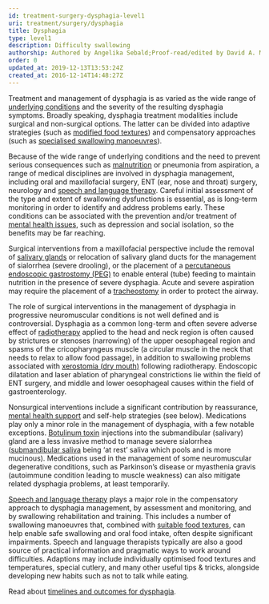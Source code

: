 ```yaml
---
id: treatment-surgery-dysphagia-level1
uri: treatment/surgery/dysphagia
title: Dysphagia
type: level1
description: Difficulty swallowing
authorship: Authored by Angelika Sebald;Proof-read/edited by David A. Mitchell
order: 0
updated_at: 2019-12-13T13:53:24Z
created_at: 2016-12-14T14:48:27Z
---
```


<p>Treatment and management of dysphagia is as varied as the
    wide range of <a href="/diagnosis/a-z/dysphagia/detailed">underlying
        conditions</a> and the severity of the resulting
    dysphagia symptoms. Broadly speaking, dysphagia
    treatment modalities include surgical and non-surgical
    options. The latter can be divided into adaptive
    strategies (such as <a href="/help/oral-food">modified
        food textures</a>) and compensatory approaches (such
    as <a href="/help/salt">specialised swallowing
        manoeuvres</a>).</p>
<p>Because of the wide range of underlying conditions and
    the need to prevent serious consequences such as <a href="/help/oral-food/nutrition">malnutrition</a> or
    pneumonia from aspiration, a range of medical
    disciplines are involved in dysphagia management,
    including oral and maxillofacial surgery, ENT (ear, nose
    and throat) surgery, neurology and <a href="/help/salt">speech and language therapy</a>.
    Careful initial assessment of the type and extent of
    swallowing dysfunctions is essential, as is long-term
    monitoring in order to identify and address problems
    early. These conditions can be associated with the
    prevention and/or treatment of <a href="/help/mental-health">mental health issues</a>,
    such as depression and social isolation, so the benefits
    may be far reaching.</p>
<p>Surgical interventions from a maxillofacial perspective
    include the removal of <a href="/diagnosis-list-salivary-gland-systems-level1">salivary
        glands</a> or relocation of salivary gland ducts for
    the management of sialorrhea (severe drooling), or the
    placement of a <a href="/help/non-oral-food">percutaneous endoscopic
        gastrostomy (PEG)</a> to enable enteral (tube)
    feeding to maintain nutrition in the presence of severe
    dysphagia. Acute and severe aspiration may require the
    placement of a <a href="/treatment/surgery/fracture/more-info">tracheostomy</a>
    in order to protect the airway.</p>
<p>The role of surgical interventions in the management of
    dysphagia in progressive neuromuscular conditions is not
    well defined and is controversial. Dysphagia as a common
    long-term and often severe adverse effect of <a href="/treatment/radiotherapy">radiotherapy</a>
    applied to the head and neck region is often caused by
    strictures or stenoses (narrowing) of the upper
    oesophageal region and spasms of the cricopharyngeus
    muscle (a circular muscle in the neck that needs to
    relax to allow food passage), in addition to swallowing
    problems associated with <a href="/diagnosis/a-z/xerostomia">xerostomia (dry
        mouth)</a> following radiotherapy. Endoscopic
    dilatation and laser ablation of pharyngeal
    constrictions lie within the field of ENT surgery, and
    middle and lower oesophageal causes within the field of
    gastroenterology.</p>
<p>Nonsurgical interventions include a significant
    contribution by reassurance, <a href="/help/mental-health">mental health support</a>
    and self-help strategies (see below). Medications play
    only a minor role in the management of dysphagia, with a
    few notable exceptions. <a href="/treatment/other/medication/miscellaneous/botulinum">Botulinum
        toxin</a> injections into the submandibular
    (salivary) gland are a less invasive method to manage
    severe sialorrhea (<a href="/help/oral-hygiene/saliva-and-teeth-mucosa">submandibular
        saliva</a> being ‘at rest’ saliva which pools and is
    more mucinous). Medications used in the management of
    some neuromuscular degenerative conditions, such as
    Parkinson’s disease or myasthenia gravis (autoimmune
    condition leading to muscle weakness) can also mitigate
    related dysphagia problems, at least temporarily.</p>
<p><a href="/help/salt">Speech and language therapy</a>
    plays a major role in the compensatory approach to
    dysphagia management, by assessment and monitoring, and
    by swallowing rehabilitation and training. This includes
    a number of swallowing manoeuvres that, combined with <a href="/help/oral-food">suitable food textures</a>,
    can help enable safe swallowing and oral food intake,
    often despite significant impairments. Speech and
    language therapists typically are also a good source of
    practical information and pragmatic ways to work around
    difficulties. Adaptions may include individually
    optimised food textures and temperatures, special
    cutlery, and many other useful tips &amp; tricks,
    alongside developing new habits such as not to talk
    while eating.</p>
<aside>
    <p>Read about <a href="/treatment/timelines/dysphagia">timelines
            and outcomes for dysphagia</a>.</p>
</aside>
